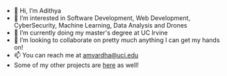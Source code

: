 - 👋 Hi, I’m Adithya
- 👀 I’m interested in Software Development, Web Development, CyberSecurity, Machine Learning, Data Analysis and Drones
- 🌱 I’m currently doing my master's degree at UC Irvine
- 💞️ I’m looking to collaborate on pretty much anything I can get my hands on!
- 📫 You can reach me at amvardha@uci.edu
- Some of my other projects are [here](https://github.com/amvardha) as well!

<!---
adivar99/adivar99 is a ✨ special ✨ repository because its `README.md` (this file) appears on your GitHub profile.
You can click the Preview link to take a look at your changes.
--->
